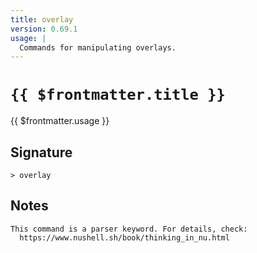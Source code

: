 ```yaml
---
title: overlay
version: 0.69.1
usage: |
  Commands for manipulating overlays.
---
```


# <code>{{ $frontmatter.title }}</code>

<div style='white-space: pre-wrap;'>{{ $frontmatter.usage }}</div>

## Signature

```> overlay ```

## Notes
```text
This command is a parser keyword. For details, check:
  https://www.nushell.sh/book/thinking_in_nu.html
```
